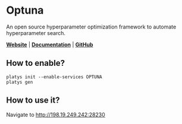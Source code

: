 # Optuna

An open source hyperparameter optimization framework to automate hyperparameter search.

**[Website](https://optuna.org/)** | **[Documentation](https://optuna.org/)** | **[GitHub](https://github.com/optuna/optuna)**

## How to enable?

```
platys init --enable-services OPTUNA
platys gen
```

## How to use it?

Navigate to <http://198.19.249.242:28230>